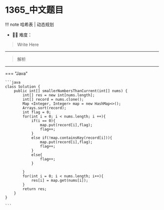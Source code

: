 # 1365_中文题目

<!-- 所有文件名必须是该题目的英文名 -->

!!! note
    <!-- 这里记载考察的数据结构、算法等 -->
    哈希表 | 动态规划

- 🔑🔑 难度：
<!-- <span style = "color:gold; font-weight:bold">Medium</span> 中等 -->
<!-- <span style = "color:crisma; font-weight:bold">High</span> 困难 -->
<!-- <span style = "color:Green; font-weight:bold">Easy</span> 简单 -->

<!-- 题目简介 -->
> Write Here 

------

> 解析

-------------

=== "Java"

    ```java
    class Solution {
        public int[] smallerNumbersThanCurrent(int[] nums) {
            int[] res = new int[nums.length];
            int[] record = nums.clone();
            Map <Integer, Integer> map = new HashMap<>();
            Arrays.sort(record);
            int flag = 0;
            for(int i = 0; i < nums.length; i ++){
                if(i == 0){
                    map.put(record[i],flag);
                    flag++;
                }
                else if(!map.containsKey(record[i])){
                    map.put(record[i],flag);
                    flag++;
                }
                else{
                    flag++;
                }
                
            }
            for(int i = 0; i < nums.length; i++){
                res[i] = map.get(nums[i]);
            }
            return res;
        }
    }

    ```